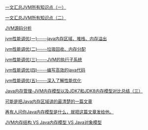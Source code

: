[一文汇总JVM所有知识点（一）](https://juejin.cn/post/6934437504477036551)

[一文汇总JVM所有知识点（二）](https://juejin.cn/post/6934442263929946119)

[JVM源码分析](https://www.jianshu.com/nb/12554212)

[jvm性能调优(一)-----java内存区域、堆栈、内存溢出](https://www.cnblogs.com/alimayun/p/12319072.html)

[jvm性能调优(二)-----垃圾回收、内存分配](https://www.cnblogs.com/alimayun/p/12319222.html)

[jvm性能调优(三)-----JVM的执行子系统](https://www.cnblogs.com/alimayun/p/12329088.html)

[jvm性能调优(四)-----编写高效的java代码](https://www.cnblogs.com/alimayun/p/12342511.html)

[jvm性能调优(五)-----深入了解性能优化](https://www.cnblogs.com/alimayun/p/12352959.html)

[Java内存管理-JVM内存模型以及JDK7和JDK8内存模型对比总结（三）](https://juejin.cn/post/6844903909983535111)

[可能是把Java内存区域讲的最清楚的一篇文章](https://juejin.cn/post/6844903663496871943)

[再有人问你Java内存模型是什么，就把这篇文章发给他。](https://juejin.cn/post/6844903635181125646)

[JVM内存结构 VS Java内存模型 VS Java对象模型](http://www.hollischuang.com/archives/2509)

[]()

[]()

[]()